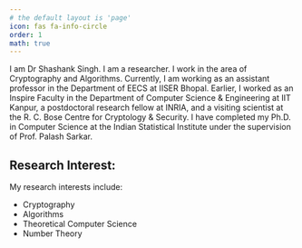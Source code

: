 ```yaml
---
# the default layout is 'page'
icon: fas fa-info-circle
order: 1
math: true
---
```


I am Dr Shashank Singh. I am a researcher. I work in the area of Cryptography and Algorithms. Currently, I am working as an assistant professor in the Department of EECS at IISER Bhopal. Earlier, I worked as an Inspire Faculty in the Department of Computer Science & Engineering at IIT Kanpur, a postdoctoral research fellow at INRIA, and a visiting scientist at the  R. C. Bose Centre for Cryptology & Security. I have completed my Ph.D. in Computer Science at the Indian Statistical Institute under the supervision of Prof. Palash Sarkar.

## Research Interest:
My research interests include:
  + Cryptography
  + Algorithms
  + Theoretical Computer Science
  + Number Theory

